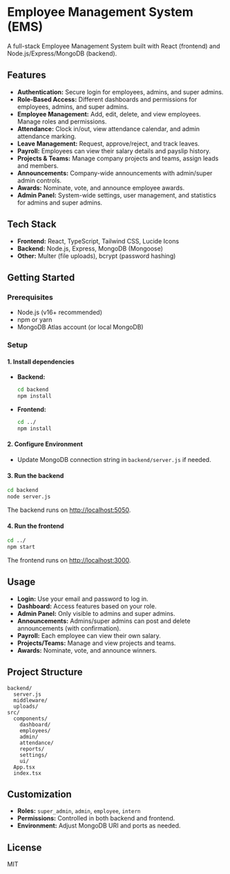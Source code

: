 # Employee Management System (EMS)

A full-stack Employee Management System built with React (frontend) and Node.js/Express/MongoDB (backend).

## Features

- **Authentication:** Secure login for employees, admins, and super admins.
- **Role-Based Access:** Different dashboards and permissions for employees, admins, and super admins.
- **Employee Management:** Add, edit, delete, and view employees. Manage roles and permissions.
- **Attendance:** Clock in/out, view attendance calendar, and admin attendance marking.
- **Leave Management:** Request, approve/reject, and track leaves.
- **Payroll:** Employees can view their salary details and payslip history.
- **Projects & Teams:** Manage company projects and teams, assign leads and members.
- **Announcements:** Company-wide announcements with admin/super admin controls.
- **Awards:** Nominate, vote, and announce employee awards.
- **Admin Panel:** System-wide settings, user management, and statistics for admins and super admins.

## Tech Stack

- **Frontend:** React, TypeScript, Tailwind CSS, Lucide Icons
- **Backend:** Node.js, Express, MongoDB (Mongoose)
- **Other:** Multer (file uploads), bcrypt (password hashing)

## Getting Started

### Prerequisites

- Node.js (v16+ recommended)
- npm or yarn
- MongoDB Atlas account (or local MongoDB)

### Setup

#### 1. Install dependencies

- **Backend:**
  ```bash
  cd backend
  npm install
  ```

- **Frontend:**
  ```bash
  cd ../
  npm install
  ```

#### 2. Configure Environment

- Update MongoDB connection string in `backend/server.js` if needed.

#### 3. Run the backend

```bash
cd backend
node server.js
```
The backend runs on [http://localhost:5050](http://localhost:5050).

#### 4. Run the frontend

```bash
cd ../
npm start
```
The frontend runs on [http://localhost:3000](http://localhost:3000).

## Usage

- **Login:** Use your email and password to log in.
- **Dashboard:** Access features based on your role.
- **Admin Panel:** Only visible to admins and super admins.
- **Announcements:** Admins/super admins can post and delete announcements (with confirmation).
- **Payroll:** Each employee can view their own salary.
- **Projects/Teams:** Manage and view projects and teams.
- **Awards:** Nominate, vote, and announce winners.

## Project Structure

```
backend/
  server.js
  middleware/
  uploads/
src/
  components/
    dashboard/
    employees/
    admin/
    attendance/
    reports/
    settings/
    ui/
  App.tsx
  index.tsx
```

## Customization

- **Roles:** `super_admin`, `admin`, `employee`, `intern`
- **Permissions:** Controlled in both backend and frontend.
- **Environment:** Adjust MongoDB URI and ports as needed.

## License

MIT
